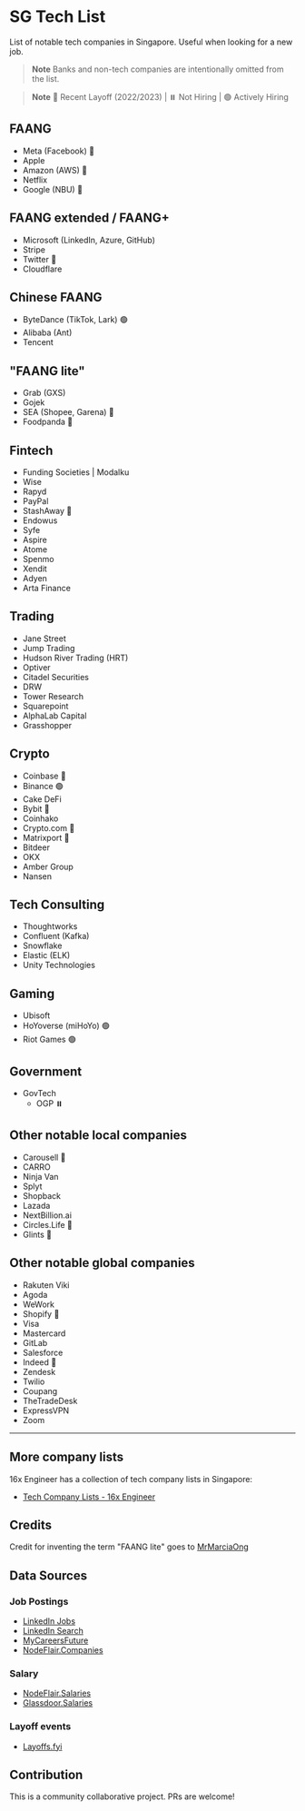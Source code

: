 # SG Tech List

List of notable tech companies in Singapore. Useful when looking for a new job. 

> **Note** Banks and non-tech companies are intentionally omitted from the list.

> **Note** 🛑 Recent Layoff (2022/2023) | ⏸️ Not Hiring | 🟢 Actively Hiring

## FAANG 

- Meta (Facebook) 🛑
- Apple
- Amazon (AWS) 🛑
- Netflix
- Google (NBU) 🛑

## FAANG extended / FAANG+

- Microsoft (LinkedIn, Azure, GitHub)
- Stripe
- Twitter 🛑
- Cloudflare

## Chinese FAANG
- ByteDance (TikTok, Lark) 🟢
- Alibaba (Ant)
- Tencent

## "FAANG lite"

- Grab (GXS)
- Gojek
- SEA (Shopee, Garena) 🛑
- Foodpanda 🛑

## Fintech

- Funding Societies | Modalku
- Wise
- Rapyd
- PayPal
- StashAway 🛑
- Endowus
- Syfe
- Aspire
- Atome
- Spenmo
- Xendit
- Adyen
- Arta Finance

## Trading

- Jane Street
- Jump Trading
- Hudson River Trading (HRT)
- Optiver
- Citadel Securities
- DRW
- Tower Research
- Squarepoint
- AlphaLab Capital
- Grasshopper

## Crypto

- Coinbase 🛑
- Binance 🟢
- Cake DeFi
- Bybit 🛑
- Coinhako
- Crypto.com 🛑
- Matrixport 🛑
- Bitdeer
- OKX
- Amber Group
- Nansen

## Tech Consulting

- Thoughtworks
- Confluent (Kafka)
- Snowflake
- Elastic (ELK)
- Unity Technologies

## Gaming

- Ubisoft
- HoYoverse (miHoYo) 🟢
- Riot Games 🟢

## Government

- GovTech 
  - OGP ⏸️

## Other notable local companies

- Carousell 🛑
- CARRO
- Ninja Van
- Splyt
- Shopback
- Lazada
- NextBillion.ai
- Circles.Life 🛑
- Glints 🛑

## Other notable global companies

- Rakuten Viki
- Agoda
- WeWork
- Shopify 🛑
- Visa
- Mastercard
- GitLab
- Salesforce
- Indeed 🛑
- Zendesk
- Twilio
- Coupang
- TheTradeDesk
- ExpressVPN
- Zoom

---

## More company lists

16x Engineer has a collection of tech company lists in Singapore:

- [Tech Company Lists - 16x Engineer](https://16x.engineer/resources/#tech-companies)

## Credits

Credit for inventing the term "FAANG lite" goes to [MrMarciaOng](https://github.com/MrMarciaOng) 

## Data Sources

### Job Postings

- [LinkedIn Jobs](https://www.linkedin.com/jobs/)
- [LinkedIn Search](https://www.linkedin.com/search/results/people/)
- [MyCareersFuture](https://www.mycareersfuture.gov.sg/)
- [NodeFlair.Companies](https://www.nodeflair.com/companies)

### Salary
- [NodeFlair.Salaries](https://www.nodeflair.com/salaries)
- [Glassdoor.Salaries](https://www.glassdoor.sg/Salaries/singapore-tech-salary-SRCH_IL.0,9_IM1123_KO10,14.htm)

### Layoff events

- [Layoffs.fyi](https://layoffs.fyi/)

## Contribution

This is a community collaborative project. PRs are welcome!
